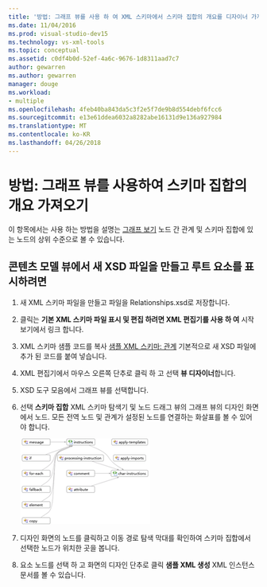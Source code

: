 ```yaml
---
title: '방법: 그래프 뷰를 사용 하 여 XML 스키마에서 스키마 집합의 개요를 디자이너 가져오기'
ms.date: 11/04/2016
ms.prod: visual-studio-dev15
ms.technology: vs-xml-tools
ms.topic: conceptual
ms.assetid: c0df4b0d-52ef-4a6c-9676-1d8311aad7c7
author: gewarren
ms.author: gewarren
manager: douge
ms.workload:
- multiple
ms.openlocfilehash: 4feb40ba843da5c3f2e5f7de9b8d554debf6fcc6
ms.sourcegitcommit: e13e61ddea6032a8282abe16131d9e136a927984
ms.translationtype: MT
ms.contentlocale: ko-KR
ms.lasthandoff: 04/26/2018
---
```

# <a name="how-to-get-an-overview-of-a-schema-set-using-the-graph-view"></a>방법: 그래프 뷰를 사용하여 스키마 집합의 개요 가져오기

이 항목에서는 사용 하는 방법을 설명는 [그래프 보기](../xml-tools/graph-view.md) 노드 간 관계 및 스키마 집합에 있는 노드의 상위 수준으로 볼 수 있습니다.

## <a name="to-create-a-new-xsd-file-and-display-the-root-element-in-the-content-model-view"></a>콘텐츠 모델 뷰에서 새 XSD 파일을 만들고 루트 요소를 표시하려면

1.  새 XML 스키마 파일을 만들고 파일을 Relationships.xsd로 저장합니다.

2.  클릭는 **기본 XML 스키마 파일 표시 및 편집 하려면 XML 편집기를 사용 하 여** 시작 보기에서 링크 합니다.

3.  XML 스키마 샘플 코드를 복사 [샘플 XML 스키마: 관계](../xml-tools/sample-xsd-file-relationships.md) 기본적으로 새 XSD 파일에 추가 된 코드를 붙여 넣습니다.

4.  XML 편집기에서 마우스 오른쪽 단추로 클릭 하 고 선택 **뷰 디자이너**합니다.

5.  XSD 도구 모음에서 그래프 뷰를 선택합니다.

6.  선택 **스키마 집합** XML 스키마 탐색기 및 노드 드래그 뷰의 그래프 뷰의 디자인 화면에서 노드. 모든 전역 노드 및 관계가 설정된 노드를 연결하는 화살표를 볼 수 있어야 합니다.

     ![그래프 보기](../xml-tools/media/relationshipingraphview.gif "RelationshipInGraphView")

7.  디자인 화면의 노드를 클릭하고 이동 경로 탐색 막대를 확인하여 스키마 집합에서 선택한 노드가 위치한 곳을 봅니다.

8.  요소 노드를 선택 하 고 화면의 디자인 단추로 클릭 **샘플 XML 생성** XML 인스턴스 문서를 볼 수 있습니다.